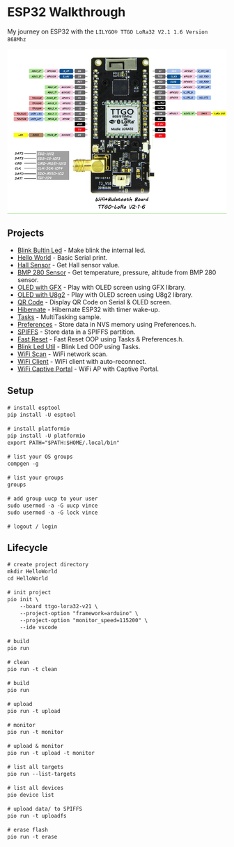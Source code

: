 # ESP32 Walkthrough

My journey on ESP32 with the `LILYGO® TTGO LoRa32 V2.1 1.6 Version 868Mhz`

![board pinout](./assets/ttgo.lora.v2.1.1.6.jpg "TTGO LoRa32 V2.1 1.6 Pinout")

## Projects

* [Blink Bultin Led](./BlinkBultinLed) - Make blink the internal led.
* [Hello World](./HelloWorld) - Basic Serial print.
* [Hall Sensor](./HallSensor) - Get Hall sensor value.
* [BMP 280 Sensor](./BMP280Sensor) - Get temperature, pressure, altitude from BMP 280 sensor.
* [OLED with GFX](./OLEDwithGFX) - Play with OLED screen using GFX library.
* [OLED with U8g2](./OLEDwithU8g2) - Play with OLED screen using U8g2 library.
* [QR Code](./QRCode) - Display QR Code on Serial & OLED screen.
* [Hibernate](./Hibernate) - Hibernate ESP32 with timer wake-up.
* [Tasks](./Tasks) - MultiTasking sample.
* [Preferences](./Preferences) - Store data in NVS memory using Preferences.h.
* [SPIFFS](./SPIFFS) - Store data in a SPIFFS partition.
* [Fast Reset](./FastReset) - Fast Reset OOP using Tasks & Preferences.h.
* [Blink Led Util](./BlinkLedUtil) - Blink Led OOP using Tasks.
* [WiFi Scan](./WiFiScan) - WiFi network scan.
* [WiFi Client](./WiFiClient) - WiFi client with auto-reconnect.
* [WiFi Captive Portal](./WiFiCaptivePortal) - WiFi AP with Captive Portal.
  

## Setup

    # install esptool
    pip install -U esptool

    # install platformio
    pip install -U platformio
    export PATH="$PATH:$HOME/.local/bin"
    
    # list your OS groups
    compgen -g

    # list your groups
    groups

    # add group uucp to your user
    sudo usermod -a -G uucp vince  
    sudo usermod -a -G lock vince  

    # logout / login


## Lifecycle

    # create project directory
    mkdir HelloWorld
    cd HelloWorld
    
    # init project
    pio init \
        --board ttgo-lora32-v21 \
        --project-option "framework=arduino" \
        --project-option "monitor_speed=115200" \
        --ide vscode
    
    # build
    pio run

    # clean
    pio run -t clean

    # build
    pio run

    # upload
    pio run -t upload
    
    # monitor
    pio run -t monitor

    # upload & monitor
    pio run -t upload -t monitor
    
    # list all targets
    pio run --list-targets
    
    # list all devices
    pio device list

    # upload data/ to SPIFFS
    pio run -t uploadfs

    # erase flash
    pio run -t erase
